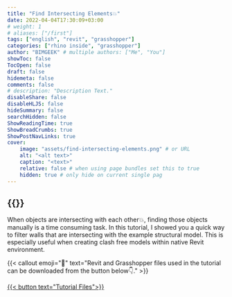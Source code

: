 ```yaml
---
title: "Find Intersecting Elements💥"
date: 2022-04-04T17:30:09+03:00
# weight: 1
# aliases: ["/first"]
tags: ["english", "revit", "grasshopper"]
categories: ["rhino inside", "grasshopper"]
author: "BIMGEEK" # multiple authors: ["Me", "You"]
showToc: false
TocOpen: false
draft: false
hidemeta: false
comments: false
# description: "Description Text."
disableShare: false
disableHLJS: false
hideSummary: false
searchHidden: false
ShowReadingTime: true
ShowBreadCrumbs: true
ShowPostNavLinks: true
cover:
    image: "assets/find-intersecting-elements.png" # or URL
    alt: "<alt text>"
    caption: "<text>"
    relative: false # when using page bundles set this to true
    hidden: true # only hide on current single pag
---
```


{{<youtube AEdI_E9WQjQ>}}
---

When objects are intersecting with each other💥, finding those objects manually is a time consuming task. In this tutorial, I showed you a quick way to filter walls that are intersecting with the example structural model. This is especially useful when creating clash free models within native Revit environment.

{{< callout emoji="📌" text="Revit and Grasshopper files used in the tutorial can be downloaded from the button below👇." >}}

<a href="assets/BG-TutorialFiles-FindIntersectingElements.rar" download>
    {{< button text="Tutorial Files">}}
</a>